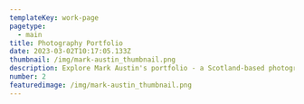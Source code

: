 ```yaml
---
templateKey: work-page
pagetype:
  - main
title: Photography Portfolio
date: 2023-03-02T10:17:05.133Z
thumbnail: /img/mark-austin_thumbnail.png
description: Explore Mark Austin's portfolio - a Scotland-based photographer capturing candid moments, warm stories, and honest emotions through portrait, landscape, and documentary photography.
number: 2
featuredimage: /img/mark-austin_thumbnail.png
---
```



